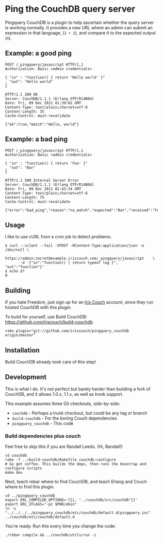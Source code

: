 # Ping the CouchDB query server

Pingquery CouchDB is a plugin to help ascertain whether the query server is working normally. It provides a new URL where an admin can submit an expression in that language, (`2 + 2`), and compare it to the expected output (`4`).

## Example: a good ping

    POST /_pingquery/javascript HTTP/1.1
    Authorization: Basic <admin credentials>

    { "in" : "function() { return 'Hello world' }"
    , "out": "Hello world"
    }

    HTTP/1.1 200 OK
    Server: CouchDB/1.1.1 (Erlang OTP/R14B04)
    Date: Fri, 09 Dec 2011 01:39:02 GMT
    Content-Type: text/plain;charset=utf-8
    Content-Length: 35
    Cache-Control: must-revalidate

    {"ok":true,"match":"Hello, world"}

## Example: a bad ping

    POST /_pingquery/javascript HTTP/1.1
    Authorization: Basic <admin credentials>

    { "in" : "function() { return 'Foo' }"
    , "out": "Bar"
    }

    HTTP/1.1 500 Internal Server Error
    Server: CouchDB/1.1.1 (Erlang OTP/R14B04)
    Date: Fri, 09 Dec 2011 01:43:34 GMT
    Content-Type: text/plain;charset=utf-8
    Content-Length: 75
    Cache-Control: must-revalidate

    {"error":"bad_ping","reason":"no_match","expected":"Bar","received":"Foo"}

## Usage

I like to use cURL from a cron job to detect problems:

    $ curl --silent --fail -XPOST -HContent-Type:application/json -o /dev/null \
           https://admin:secret@example.iriscouch.com/_pingquery/javascript    \
           -d '{"in":"function() { return typeof log }", "out":"function"}'
    $ echo $?
    0

## Building

If you hate Freedom, just sign up for an [Iris Couch][ic] account, since they run hosted CouchDB with this plugin.

To build for yourself, use Build CouchDB: https://github.com/iriscouch/build-couchdb

    rake plugin="git://github.com/iriscouch/pingquery_couchdb origin/master"

[ic]: http://www.iriscouch.com/service

## Installation

Build CouchDB already took care of this step!

## Development

This is what I do. It's not perfect but barely harder than building a fork of CouchDB, and it allows 1.0.x, 1.1.x, as well as trunk support.

This example assumes three Git checkouts, side-by-side:

* `couchdb` - Perhaps a trunk checkout, but could be any tag or branch
* `build-couchdb` - For the boring Couch dependencies
* `pingquery_couchdb` - This code

### Build dependencies plus couch

Feel free to skip this if you are Randall Leeds. (Hi, Randall!)

    cd couchdb
    rake -f ../build-couchdb/Rakefile couchdb:configure
    # Go get coffee. This builds the deps, then runs the boostrap and configure scripts
    make dev

Next, teach rebar where to find CouchDB, and teach Erlang and Couch where to find this plugin.

    cd ../pingquery_couchdb
    export ERL_COMPILER_OPTIONS='[{i, "../couchdb/src/couchdb"}]'
    export ERL_ZFLAGS="-pz $PWD/ebin"
    ln -s "../../../../pingquery_couchdb/etc/couchdb/default.d/pingquery.ini" ../couchdb/etc/couchdb/default.d

You're ready. Run this every time you change the code:

    ./rebar compile && ../couchdb/utils/run -i
